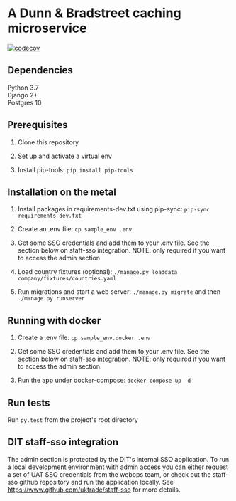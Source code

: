 # A Dunn & Bradstreet caching microservice

[![codecov](https://codecov.io/gh/uktrade/dnb-service/branch/master/graph/badge.svg)](https://codecov.io/gh/uktrade/dnb-service)

## Dependencies

Python 3.7  
Django 2+  
Postgres 10  

## Prerequisites 

1. Clone this repository

2. Set up and activate a virtual env

3. Install pip-tools: `pip install pip-tools`

## Installation on the metal

1. Install packages in requirements-dev.txt using pip-sync: `pip-sync requirements-dev.txt`

2. Create an .env file: `cp sample_env .env`

3. Get some SSO credentials and add them to your .env file. See the section below on staff-sso integration.
   NOTE: only required if you want to access the admin section.

4. Load country fixtures (optional): `./manage.py loaddata company/fixtures/countries.yaml`

4. Run migrations and start a web server: `./manage.py migrate` and then `./manage.py runserver`

## Running with docker

1. Create a .env file: `cp sample_env.docker .env`

1. Get some SSO credentials and add them to your .env file. See the section below on staff-sso integration.
   NOTE: only required if you want to access the admin section.

1. Run the app under docker-compose: `docker-compose up -d`

## Run tests

Run `py.test` from the project's root directory

## DIT staff-sso integration

The admin section is protected by the DIT's internal SSO application.  To run a local development environment with admin
access you can either request a set of UAT SSO credentials from the webops team, or check out the staff-sso github
repository and run the application locally. See https://www.github.com/uktrade/staff-sso for more details.
